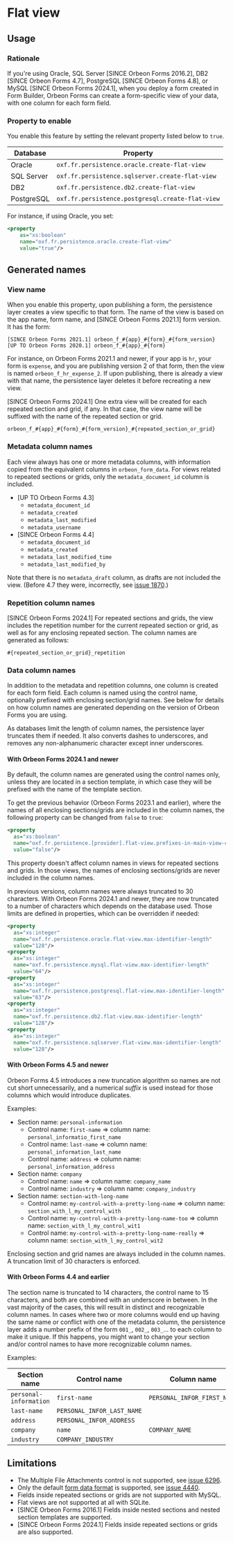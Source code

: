 # Flat view

## Usage

### Rationale

If you're using Oracle, SQL Server [SINCE Orbeon Forms 2016.2], DB2 [SINCE Orbeon Forms 4.7], PostgreSQL [SINCE Orbeon Forms 4.8], or MySQL [SINCE Orbeon Forms 2024.1], when you deploy a form created in Form Builder, Orbeon Forms can create a form-specific view of your data, with one column for each form field.

### Property to enable

You enable this feature by setting the relevant property listed below to `true`.

| Database   | Property                                         |
|------------|--------------------------------------------------|
| Oracle     | `oxf.fr.persistence.oracle.create-flat-view`     |
| SQL Server | `oxf.fr.persistence.sqlserver.create-flat-view`  |
| DB2        | `oxf.fr.persistence.db2.create-flat-view`        |
| PostgreSQL | `oxf.fr.persistence.postgresql.create-flat-view` |

For instance, if using  Oracle, you set:

```xml
<property
    as="xs:boolean"
    name="oxf.fr.persistence.oracle.create-flat-view"
    value="true"/>
```

## Generated names

### View name

When you enable this property, upon publishing a form, the persistence layer creates a view specific to that form. The name of the view is based on the app name, form name, and [SINCE Orbeon Forms 2021.1] form version. It has the form:

```
[SINCE Orbeon Forms 2021.1] orbeon_f_#{app}_#{form}_#{form_version}
[UP TO Orbeon Forms 2020.1] orbeon_f_#{app}_#{form}
```
 
For instance, on Orbeon Forms 2021.1 and newer, if your app is `hr`, your form is `expense`, and you are publishing version 2 of that form, then the view is named `orbeon_f_hr_expense_2`. If upon publishing, there is already a view with that name, the persistence layer deletes it before recreating a new view.

[SINCE Orbeon Forms 2024.1] One extra view will be created for each repeated section and grid, if any. In that case, the view name will be suffixed with the name of the repeated section or grid.

```
orbeon_f_#{app}_#{form}_#{form_version}_#{repeated_section_or_grid}
```

### Metadata column names

Each view always has one or more metadata columns, with information copied from the equivalent columns in `orbeon_form_data`. For views related to repeated sections or grids, only the `metadata_document_id` column is included.

- [UP TO Orbeon Forms 4.3]
    - `metadata_document_id`
    - `metadata_created`
    - `metadata_last_modified`
    - `metadata_username`
- [SINCE Orbeon Forms 4.4]
    - `metadata_document_id`
    - `metadata_created`
    - `metadata_last_modified_time`
    - `metadata_last_modified_by`

Note that there is no `metadata_draft` column, as drafts are not included the view. (Before 4.7 they were, incorrectly, see [issue 1870](https://github.com/orbeon/orbeon-forms/issues/1870).)

### Repetition column names

[SINCE Orbeon Forms 2024.1] For repeated sections and grids, the view includes the repetition number for the current repeated section or grid, as well as for any enclosing repeated section. The column names are generated as follows:

```
#{repeated_section_or_grid}_repetition
```

### Data column names

In addition to the metadata and repetition columns, one column is created for each form field. Each column is named using the control name, optionally prefixed with enclosing section/grid names. See below for details on how column names are generated depending on the version of Orbeon Forms you are using.

As databases limit the length of column names, the persistence layer truncates them if needed. It also converts dashes to underscores, and removes any non-alphanumeric character except inner underscores.

#### With Orbeon Forms 2024.1 and newer

By default, the column names are generated using the control names only, unless they are located in a section template, in which case they will be prefixed with the name of the template section.

To get the previous behavior (Orbeon Forms 2023.1 and earlier), where the names of all enclosing sections/grids are included in the column names, the following property can be changed from `false` to `true`:

```xml
<property
  as="xs:boolean"
  name="oxf.fr.persistence.[provider].flat-view.prefixes-in-main-view-column-names"
  value="false"/>
```

This property doesn't affect column names in views for repeated sections and grids. In those views, the names of enclosing sections/grids are never included in the column names.

In previous versions, column names were always truncated to 30 characters. With Orbeon Forms 2024.1 and newer, they are now truncated to a number of characters which depends on the database used. Those limits are defined in properties, which can be overridden if needed:

```xml
<property
  as="xs:integer"
  name="oxf.fr.persistence.oracle.flat-view.max-identifier-length"
  value="128"/>
<property
  as="xs:integer"
  name="oxf.fr.persistence.mysql.flat-view.max-identifier-length"
  value="64"/>
<property
  as="xs:integer"
  name="oxf.fr.persistence.postgresql.flat-view.max-identifier-length"
  value="63"/>
<property
  as="xs:integer"
  name="oxf.fr.persistence.db2.flat-view.max-identifier-length"
  value="128"/>
<property
  as="xs:integer"
  name="oxf.fr.persistence.sqlserver.flat-view.max-identifier-length"
  value="128"/>
```

#### With Orbeon Forms 4.5 and newer

Orbeon Forms 4.5 introduces a new truncation algorithm so names are not cut short unnecessarily, and a numerical *suffix* is used instead for those columns which would introduce duplicates.

Examples:

- Section name: `personal-information`
    - Control name: `first-name` ⇒ column name: `personal_informatio_first_name`
    - Control name: `last-name` ⇒ column name: `personal_information_last_name`
    - Control name: `address` ⇒ column name: `personal_information_address`
- Section name: `company`
    - Control name: `name` ⇒ column name: `company_name`
    - Control name: `industry` ⇒ column name: `company_industry`
- Section name: `section-with-long-name`
    - Control name: `my-control-with-a-pretty-long-name` ⇒ column name: `section_with_l_my_control_with`
    - Control name: `my-control-with-a-pretty-long-name-too` ⇒ column name: `section_with_l_my_control_wit1`
    - Control name: `my-control-with-a-pretty-long-name-really` ⇒ column name: `section_with_l_my_control_wit2`

Enclosing section and grid names are always included in the column names. A truncation limit of 30 characters is enforced.

#### With Orbeon Forms 4.4 and earlier

The section name is truncated to 14 characters, the control name to 15 characters, and both are combined with an underscore in between. In the vast majority of the cases, this will result in distinct and recognizable column names. In cases where two or more columns would end up having the same name or conflict with one of the metadata column, the persistence layer adds a number prefix of the form `001_`, `002_`, `003_`… to each column to make it unique. If this happens, you might want to change your section and/or control names to have more recognizable column names.

Examples:

| Section name           | Control name               | Column name                 |
|------------------------|----------------------------|-----------------------------|
| `personal-information` | `first-name`               | `PERSONAL_INFOR_FIRST_NAME` |
| `last-name`            | `PERSONAL_INFOR_LAST_NAME` |                             |
| `address`              | `PERSONAL_INFOR_ADDRESS`   |                             |
| `company`              | `name`                     | `COMPANY_NAME`              |
| `industry`             | `COMPANY_INDUSTRY`         |                             |

## Limitations

- The Multiple File Attachments control is not supported, see [issue 6296](https://github.com/orbeon/orbeon-forms/issues/6296).
- Only the default [form data format](https://doc.orbeon.com/form-runner/api/data-formats/form-data) is supported, see [issue 4440](https://github.com/orbeon/orbeon-forms/issues/4440).
- Fields inside repeated sections or grids are not supported with MySQL.
- Flat views are not supported at all with SQLite.
- [SINCE Orbeon Forms 2016.1] Fields inside nested sections and nested section templates are supported.
- [SINCE Orbeon Forms 2024.1] Fields inside repeated sections or grids are also supported.